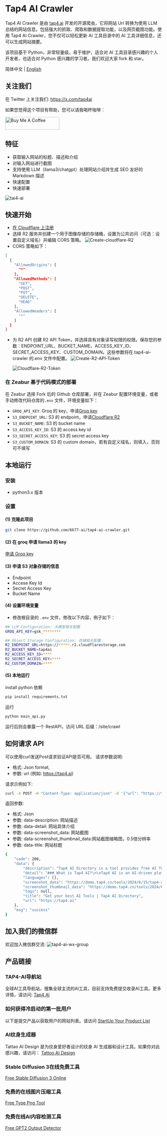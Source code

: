 # Tap4 AI Crawler

Tap4 AI Crawler 是由 [tap4.ai](https://tap4.ai) 开发的开源爬虫，它将网站 Url 转换为使用 LLM 总结的网站信息。包括强大的抓取、爬取和数据提取功能，以及网页截图功能。使用 Tap4 AI Crawler，您不仅可以轻松更新 AI 工具目录中的 AI 工具详细信息，还可以生成网站摘要。

该项目基于 Python，非常轻量级，易于维护，适合对 AI 工具目录感兴趣的个人开发者，也适合对 Python 感兴趣的学习者。我们欢迎大家 fork 和 star。

简体中文 | [English](./README.md)

## 关注我们

在 Twitter 上关注我们: https://x.com/tap4ai

如果您觉得这个项目有帮助，您可以请我喝杯咖啡：

<a href="https://www.buymeacoffee.com/tap4ai0o" target="_blank"><img src="https://cdn.buymeacoffee.com/buttons/default-orange.png" alt="Buy Me A Coffee" height="41" width="174"></a>

## 特征

- 获取输入网站的标题、描述和介绍
- 对输入网站进行截图
- 支持使用 LLM（llama3/chatgpt）处理网站介绍并生成 SEO 友好的 Markdown 描述
- 快速配置
- 快速部署

![tai4-ai](./images/tap4-ai.png)

## 快速开始

- [在 Cloudflare 上注册](https://www.cloudflare.com?utm_source=tap4ai)
- 选择 R2 服务并创建一个用于图像存储的存储桶，设置为公共访问（可选：设置自定义域名）并编辑 CORS 策略。
  ![Create-cloudflare-R2](./images/cloudflare-r2.png)
- CORS 策略如下：

```sh
[
  {
    "AllowedOrigins": [
      "*"
    ],
    "AllowedMethods": [
      "GET",
      "POST",
      "PUT",
      "DELETE",
      "HEAD"
    ],
    "AllowedHeaders": [
      "*"
    ]
  }
]
```

- 为 R2 API 创建 R2 API Token，并选择具有对象读写权限的权限。保存您的参数：ENDPOINT_URL、BUCKET_NAME、ACCESS_KEY_ID、SECRET_ACCESS_KEY、CUSTOM_DOMAIN。这些参数将在.tap4-ai-crawler 的.env 文件中配置。
  ![Create-R2-API-Token](./images/Create-R2-API-Token.png)

  ![Cloudflare-R2-Token](./images/Cloudflare-R2-Token.png)

### 在 Zeabur 基于代码模式的部署

在 Zeabur 选择 Fork 后的 Github 仓库部署，并在 Zeabur 配置环境变量，或者手动修改代码仓库的`.env` 文件，环境变量如下：

- `GROQ_API_KEY`: Groq 的 key，申请[Groq key](https://console.groq.com/keys)
- `S3_ENDPOINT_URL`: S3 的 endpoint，申请[Cloudflare R2](https://www.cloudflare.com/zh-cn/developer-platform/r2/)
- `S3_BUCKET_NAME`: S3 的 bucket name
- `S3_ACCESS_KEY_ID`: S3 的 access key id
- `S3_SECRET_ACCESS_KEY`: S3 的 secret access key
- `S3_CUSTOM_DOMAIN`: S3 的 custom domain，若有自定义域名，则填入，否则可不填写

## 本地运行

### 安装

- python3.x 版本

### 设置

#### (1) 克隆此项目

```sh
git clone https://github.com/6677-ai/tap4-ai-crawler.git
```

#### (2) 在 groq 申请 llama3 的 key

[申请 Groq key](https://console.groq.com/keys)

#### (3) 申请 S3 对象存储的信息

- Endpoint
- Accese Key Id
- Secret Access Key
- Bucket Name

#### (4) 设置环境变量

- 修改根目录的 `.env` 文件，修改以下内容，例子如下：

```sh
## LLM Configuration: 大模型相关配置
GROQ_API_KEY=gsk_********

## Object Storage Configuration: 存储相关配置
R2_ENDPOINT_URL=https://*****.r2.cloudflarestorage.com
R2_BUCKET_NAME=tap4ai
R2_ACCESS_KEY_ID=****
R2_SECRET_ACCESS_KEY=****
R2_CUSTOM_DOMAIN=****
```

#### (5) 本地运行

install python 依赖

```sh
pip install requirements.txt
```

运行

```sh
python main_api.py
```

运行后则会暴露一个 RestAPI，访问 URL 后缀：/site/crawl

## 如何请求 API

可以使用curl发送Post请求验证API是否可用。
请求参数说明:

- 格式: Json format,
- 参数: url (例如: https://tap4.ai)

请求示例如下:

```sh
curl -X POST -H "Content-Type: application/json" -d '{"url": "https://tap4.ai"}' http://127.0.0.1:8040/site/crawl
```

返回参数:

- 格式: Json
- 参数: data-description: 网站描述
- 参数: data-detail: 网站具体介绍
- 参数: data-screenshot_data: 网站截图
- 参数: data-screenshot_thumbnail_data:网站截图缩略图，0.5倍分辨率
- 参数: data-title: 网站标题

```sh
{
    "code": 200,
    "data": {
        "description": "Tap4 AI Directory is a tool provides free AI Tools Directory. Get your favorite AI tools with Tap4 AI Directory, Tap4 AI Directory aims to collect all the AI tools and provide the best for users.",
        "detail": "### What is Tap4 AI?\n\nTap4 AI is an AI-driven platform that provides access to a vast array of AI technologies for various needs, including ChatGPT, GPT-4o for text generation and image understanding, Dalle3 for image creation, and document analysis.\n\n### How to Use Tap4 AI\n\nEvery user can utilize GPT-4o for free up to 20 times a day on tap4.ai. Subscribing to the platform grants additional benefits and extended access beyond the free usage limits.\n\n### Features of Tap4 AI\n\n#### Can I Generate Images Using Tap4 AI?\n\nYes, with Dalle3's text-to-image generation capability, users can create images, sharing credits with GPT-4o for a seamless creative experience.\n\n#### How Many GPTs are Available on Tap4 AI?\n\nTap4.ai offers nearly 200,000 GPT models for a wide variety of applications in work, study, and everyday life. You can freely use these GPTs without the need for a ChatGPT Plus subscription.\n\n#### How Can I Maximize My Use of Tap4 AI's AI Services?\n\nBy leveraging the daily free uses of GPT-4o document reading, and Dalle's image generation, users can explore a vast range of AI-powered tools to support various tasks.\n\n#### Will My Information Be Used for Your Training Data?\n\nWe highly value user privacy, and your data will not be used for any training purposes. If needed, you can delete your account at any time, and all your data will be removed as well.\n\n#### When Would I Need a Tap4 AI Subscription?\n\nIf the 20 free GPT-4o conversations per day do not meet your needs and you heavily rely on GPT-4o, we invite you to subscribe to our affordable products.",
        "languages": [],
        "screenshot_data": "https://demo.tap4.cn/tools/2024/6/15/tap4-ai-1718447471.png",
        "screenshot_thumbnail_data": "https://demo.tap4.cn/tools/2024/6/15/tap4-ai-thumbnail-1718447477.png",
        "tags": null,
        "title": "Get your best AI Tools | Tap4 AI Directory",
        "url": "https://tap4.ai"
    },
    "msg": "success"
}
```

## 加入我们的微信群

欢迎加入微信群交流:
 ![tap4-ai-wx-group](./images/tap4-ai-wechat-group.jpeg)

## 产品链接

### TAP4-AI导航站

全球AI工具导航站，搜集全球主流的AI工具，目前支持免费提交收录AI工具。更多详情，请访问: [Tap4 AI](https://tap4.ai)

### 如何获得冷启动的第一批用户

以下是提交产品以获取用户的网站列表。请访问
[StartUp Your Product List](https://github.com/6677-ai/TAP4-AI-Directory/blob/main/Startup-Your-Product-List.md)


### AI纹身生成器

Tattao AI Design 是为纹身爱好者设计的纹身 AI 生成器和设计工具。如果你对此感兴趣，请访问：
[Tattoo AI Design](https://tattooai.design)

### Stable Diffusion 3在线免费工具

[Free Stable Diffusion 3 Online](https://stable-diffusion-3.online)

### 免费的在线图片压缩工具

[Free Type Png Tool](https://freetinypng.com)

### 免费在线AI内容检测工具

[Free GPT2 Output Detector](https://openai-openai-detector.com/)

